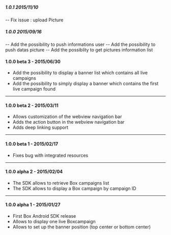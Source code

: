 ##### 1.0.1 2015/11/10

-- Fix issue : upload Picture

##### 1.0.0 2015/09/16

-- Add the possibility to push informations user
-- Add the possibility to push datas picture
-- Add the possiblity to get pictures information list

#### 1.0.0 beta 3 - 2015/06/30

- Add the possibility to display a banner list which contains all live campaigns
- Add the possibility to simply display a banner which contains the first live campaign found

---
#### 1.0.0 beta 2 - 2015/03/11

- Allows customization of the webview navigation bar
- Adds the action button in the webview navigation bar
- Adds deep linking support

---
#### 1.0.0 beta 1 - 2015/02/17

- Fixes bug with integrated resources

---
#### 1.0.0 alpha 2 - 2015/02/04

- The SDK allows to retrieve Box campaigns list
- The SDK allows to display a Box campaign by campaign ID

---
#### 1.0.0 alpha 1 - 2015/01/27

- First Box Android SDK release
- Allows to display one live Boxcampaign
- Allows to set up the banner position (top center or bottom center)
